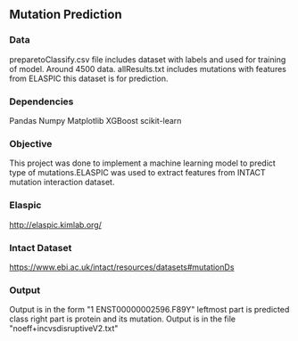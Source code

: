 ## Mutation Prediction

### Data
preparetoClassify.csv file includes dataset with labels and used for training of model. Around 4500 data.
allResults.txt includes mutations with features from ELASPIC this dataset is for prediction.

### Dependencies
Pandas
Numpy
Matplotlib
XGBoost
scikit-learn

### Objective
This project was done to implement a machine learning model to predict type of mutations.ELASPIC was used to extract features from INTACT mutation interaction dataset.

### Elaspic
http://elaspic.kimlab.org/

### Intact Dataset
https://www.ebi.ac.uk/intact/resources/datasets#mutationDs

### Output
Output is in the form "1	ENST00000002596.F89Y" leftmost part is predicted class right part is protein and its mutation. Output is in the file "noeff+incvsdisruptiveV2.txt"

